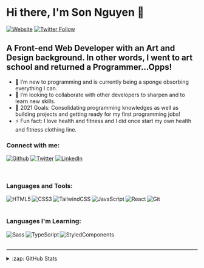 # Hi there, I'm Son Nguyen 👋

[![Website](https://img.shields.io/website?label=thesonnguyen.com.com&style=for-the-badge&url=https://thesonnguyen.com/)](https://thesonnguyen.com/)
[![Twitter Follow](https://img.shields.io/twitter/follow/web_smasher?color=1DA1F2&logo=twitter&style=for-the-badge)](https://twitter.com/intent/follow?original_referer=https%3A%2F%2Fgithub.com%2FcodeSTACKr&screen_name=web_smasher)

## A Front-end Web Developer with an Art and Design background. In other words, I went to art school and returned a Programmer...Opps!

- 🌱 I’m new to programming and is currently being a sponge obsorbing everything I can.
- 👯 I’m looking to collaborate with other developers to sharpen and to learn new skills.
- 🥅 2021 Goals: Consolidating programming knowledges as well as building projects and getting ready for my first programming jobs!
- ⚡ Fun fact: I love health and fitness and I did once start my own health and fitness clothing line.

### Connect with me:

<p><a href="https://github.com/sonhoang95" target="_blank"><img alt="Github" src="https://img.shields.io/badge/GitHub-%2312100E.svg?&style=for-the-badge&logo=Github&logoColor=white" /></a> <a href="https://twitter.com/web_smasher" target="_blank"><img alt="Twitter" src="https://img.shields.io/badge/twitter-%231DA1F2.svg?&style=for-the-badge&logo=twitter&logoColor=white" /></a> <a href="https://www.linkedin.com/in/son-nguyen-6a0b4b157/" target="_blank"><img alt="LinkedIn" src="https://img.shields.io/badge/linkedin-%230077B5.svg?&style=for-the-badge&logo=linkedin&logoColor=white" /></a>
</p>
<br />

### Languages and Tools:

<img align="left" alt="HTML5"  src="https://img.shields.io/badge/html5-%23E34F26.svg?style=for-the-badge&logo=html5&logoColor=white" />
<img align="left" alt="CSS3"  src="https://img.shields.io/badge/css3-%231572B6.svg?style=for-the-badge&logo=css3&logoColor=white" />
<img align="left" alt="TailwindCSS" src="https://img.shields.io/badge/tailwindcss-%2338B2AC.svg?style=for-the-badge&logo=tailwind-css&logoColor=white" />
<img align="left" alt="JavaScript"  src="https://img.shields.io/badge/javascript-%23323330.svg?style=for-the-badge&logo=javascript&logoColor=%23F7DF1E" />
<img align="left" alt="React"  src="https://img.shields.io/badge/react-%2320232a.svg?style=for-the-badge&logo=react&logoColor=%2361DAFB" />
<img align="left" alt="Git" src="https://img.shields.io/badge/git-%23F05033.svg?style=for-the-badge&logo=git&logoColor=white" />

<br />
<br />

### Languages I'm Learning:
<img align="left" alt="Sass" src="https://img.shields.io/badge/SASS-hotpink.svg?style=for-the-badge&logo=SASS&logoColor=white" />
<img align="left" alt="TypeScript"  src="https://img.shields.io/badge/typescript-%23007ACC.svg?style=for-the-badge&logo=typescript&logoColor=white" />
<img align="left" alt="StyledComponents"  src="https://img.shields.io/badge/styled--components-DB7093?style=for-the-badge&logo=styled-components&logoColor=white" />

<br />
<br />

---

<details>
  <summary>:zap: GitHub Stats</summary>
  
![Son Nguyen's GitHub stats](https://github-readme-stats.vercel.app/api?username=sonhoang95&show_icons=true&theme=radical)

